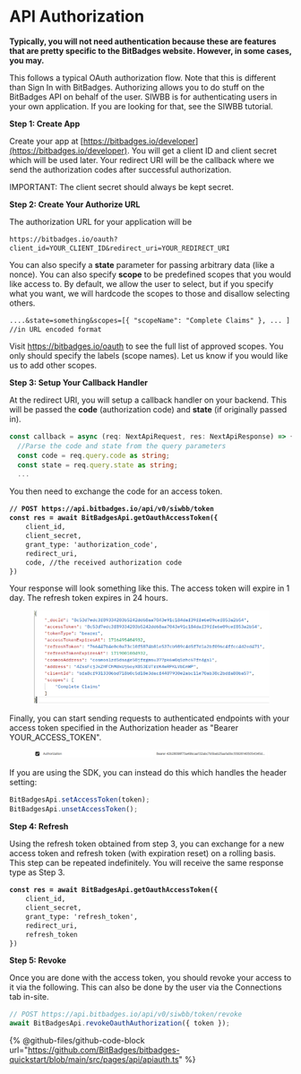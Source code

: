 # API Authorization

**Typically, you will not need authentication because these are features that are pretty specific to the BitBadges website. However, in some cases, you may.**

This follows a typical OAuth authorization flow. Note that this is different than Sign In with BitBadges. Authorizing allows you to do stuff on the BitBadges API on behalf of the user. SIWBB is for authenticating users in your own application. If you are looking for that, see the SIWBB tutorial.

**Step 1: Create App**

Create your app at [https://bitbadges.io/developer](https://bitbadges.io/developer). You will get a client ID and client secret which will be used later. Your redirect URI will be the callback where we send the authorization codes after successful authorization.

IMPORTANT: The client secret should always be kept secret.

**Step 2: Create Your Authorize URL**

The authorization URL for your application will be

```
https://bitbadges.io/oauth?client_id=YOUR_CLIENT_ID&redirect_uri=YOUR_REDIRECT_URI
```

You can also specify a **state** parameter for passing arbitrary data (like a nonce). You can also specify **scope** to be predefined scopes that you would like access to. By default, we allow the user to select, but if you specify what you want, we will hardcode the scopes to those and disallow selecting others.

```
....&state=something&scopes=[{ "scopeName": "Complete Claims" }, ... ] //in URL encoded format
```

Visit https://bitbadges.io/oauth to see the full list of approved scopes. You only should specify the labels (scope names). Let us know if you would like us to add other scopes.

**Step 3: Setup Your Callback Handler**

At the redirect URI, you will setup a callback handler on your backend. This will be passed the **code** (authorization code) and **state** (if originally passed in).

```typescript
const callback = async (req: NextApiRequest, res: NextApiResponse) => {
  //Parse the code and state from the query parameters
  const code = req.query.code as string;
  const state = req.query.state as string;
  ...
```

You then need to exchange the code for an access token.

<pre class="language-typescript"><code class="lang-typescript"><strong>// POST https://api.bitbadges.io/api/v0/siwbb/token
</strong><strong>const res = await BitBadgesApi.getOauthAccessToken({
</strong>    client_id,
    client_secret,
    grant_type: 'authorization_code',
    redirect_uri,
    code, //the received authorization code
})
</code></pre>

Your response will look something like this. The access token will expire in 1 day. The refresh token expires in 24 hours.

<figure><img src="../../../.gitbook/assets/image (95).png" alt=""><figcaption></figcaption></figure>

Finally, you can start sending requests to authenticated endpoints with your access token specified in the Authorization header as "Bearer YOUR\_ACCESS\_TOKEN".

<figure><img src="../../../.gitbook/assets/image (96).png" alt=""><figcaption></figcaption></figure>

If you are using the SDK, you can instead do this which handles the header setting:

```typescript
BitBadgesApi.setAccessToken(token);
BitBadgesApi.unsetAccessToken();
```

**Step 4: Refresh**

Using the refresh token obtained from step 3, you can exchange for a new access token and refresh token (with expiration reset) on a rolling basis. This step can be repeated indefinitely. You will receive the same response type as Step 3.

<pre class="language-typescript"><code class="lang-typescript"><strong>const res = await BitBadgesApi.getOauthAccessToken({
</strong>    client_id,
    client_secret,
    grant_type: 'refresh_token',
    redirect_uri,
    refresh_token
})
</code></pre>

**Step 5: Revoke**

Once you are done with the access token, you should revoke your access to it via the following. This can also be done by the user via the Connections tab in-site.

```typescript
// POST https://api.bitbadges.io/api/v0/siwbb/token/revoke
await BitBadgesApi.revokeOauthAuthorization({ token });
```

{% @github-files/github-code-block url="https://github.com/BitBadges/bitbadges-quickstart/blob/main/src/pages/api/apiauth.ts" %}
